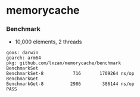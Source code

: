 # memorycache

### Benchmark
- 10,000 elements, 2 threads
```
goos: darwin
goarch: arm64
pkg: github.com/lxzan/memorycache/benchmark
BenchmarkSet
BenchmarkSet-8   	     716	   1709264 ns/op
BenchmarkGet
BenchmarkGet-8   	    2986	    386144 ns/op
PASS
```